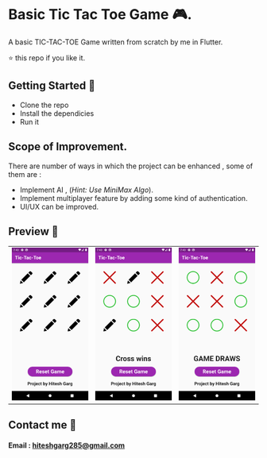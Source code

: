 # Basic Tic Tac Toe Game 🎮.

A basic TIC-TAC-TOE Game written from scratch by me in Flutter.

⭐️ this repo if you like it.

## Getting Started 🚀

- Clone the repo
- Install the dependicies
- Run it

## Scope of Improvement.

There are number of ways in which the project can be enhanced , some of them are :

- Implement AI , (_Hint: Use MiniMax Algo_).
- Implement multiplayer feature by adding some kind of authentication.
- UI/UX can be improved.

## Preview 📸

|                                             |                                             |                                             |
| ------------------------------------------- | ------------------------------------------- | ------------------------------------------- |
| <img src="screenshots/1ss.png" width="400"> | <img src="screenshots/2ss.png" width="400"> | <img src="screenshots/3ss.png" width="400"> |

## Contact me 📧

#### Email : hiteshgarg285@gmail.com
